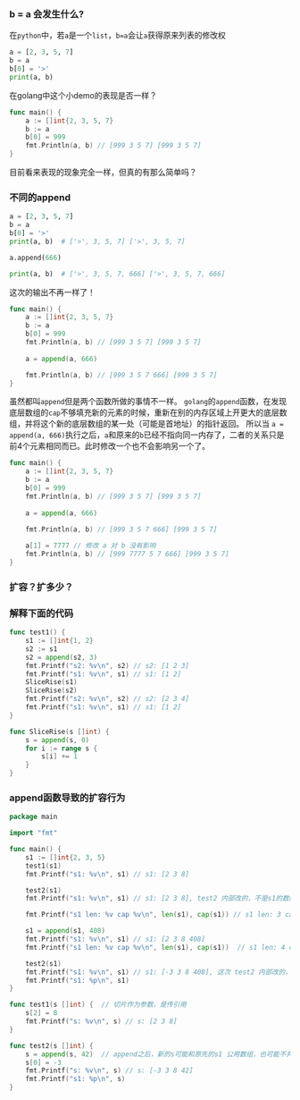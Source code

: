 ### b = a 会发生什么?

在`python`中，若`a`是一个`list`，`b=a`会让`a`获得原来列表的修改权
```python
a = [2, 3, 5, 7]
b = a
b[0] = '>'
print(a, b)
```

在golang中这个小demo的表现是否一样？

```go
func main() {
    a := []int{2, 3, 5, 7}
    b := a
    b[0] = 999
    fmt.Println(a, b) // [999 3 5 7] [999 3 5 7]
}
```

目前看来表现的现象完全一样，但真的有那么简单吗？

### 不同的append

```python
a = [2, 3, 5, 7]
b = a
b[0] = '>'
print(a, b)  # ['>', 3, 5, 7] ['>', 3, 5, 7]

a.append(666)

print(a, b)  # ['>', 3, 5, 7, 666] ['>', 3, 5, 7, 666]
```
这次的输出不再一样了！

```go
func main() {
    a := []int{2, 3, 5, 7}
    b := a
    b[0] = 999
    fmt.Println(a, b) // [999 3 5 7] [999 3 5 7]
	
	a = append(a, 666)

    fmt.Println(a, b) // [999 3 5 7 666] [999 3 5 7]
}
```
虽然都叫`append`但是两个函数所做的事情不一样。
`golang`的`append`函数，在发现底层数组的`cap`不够填充新的元素的时候，重新在别的内存区域上开更大的底层数组，并将这个新的底层数组的某一处（可能是首地址）的指针返回。
所以当 `a = append(a, 666)`执行之后，`a`和原来的`b`已经不指向同一内存了，二者的关系只是前4个元素相同而已。此时修改一个也不会影响另一个了。

```go
func main() {
    a := []int{2, 3, 5, 7}
    b := a
    b[0] = 999
    fmt.Println(a, b) // [999 3 5 7] [999 3 5 7]
	
	a = append(a, 666)

    fmt.Println(a, b) // [999 3 5 7 666] [999 3 5 7]
	
	a[1] = 7777 // 修改 a 对 b 没有影响
    fmt.Println(a, b) // [999 7777 5 7 666] [999 3 5 7]
}
```
### 扩容？扩多少？
### 解释下面的代码
```go
func test1() {
	s1 := []int{1, 2}
	s2 := s1
	s2 = append(s2, 3)
	fmt.Printf("s2: %v\n", s2) // s2: [1 2 3]
	fmt.Printf("s1: %v\n", s1) // s1: [1 2]
	SliceRise(s1)
	SliceRise(s2)
	fmt.Printf("s2: %v\n", s2) // s2: [2 3 4]
	fmt.Printf("s1: %v\n", s1) // s1: [1 2]
}

func SliceRise(s []int) {
	s = append(s, 0)
	for i := range s {
		s[i] += 1
	}
}
```

### append函数导致的扩容行为
```go
package main

import "fmt"

func main() {
	s1 := []int{2, 3, 5}
	test1(s1)
	fmt.Printf("s1: %v\n", s1) // s1: [2 3 8]

	test2(s1)
	fmt.Printf("s1: %v\n", s1) // s1: [2 3 8], test2 内部改的，不是s1的数组

	fmt.Printf("s1 len: %v cap %v\n", len(s1), cap(s1)) // s1 len: 3 cap 3

	s1 = append(s1, 408) 
	fmt.Printf("s1: %v\n", s1) // s1: [2 3 8 408]
	fmt.Printf("s1 len: %v cap %v\n", len(s1), cap(s1))  // s1 len: 4 cap 6

	test2(s1)
	fmt.Printf("s1: %v\n", s1) // s1: [-3 3 8 408], 这次 test2 内部改的，是s1的数组
	fmt.Printf("s1: %p\n", s1)
}

func test1(s []int) {  // 切片作为参数，是传引用
	s[2] = 8
	fmt.Printf("s: %v\n", s) // s: [2 3 8]
}

func test2(s []int) {
	s = append(s, 42)  // append之后，新的s可能和原先的s1 公用数组，也可能不共用数组
	s[0] = -3
	fmt.Printf("s: %v\n", s) // s: [-3 3 8 42]
	fmt.Printf("s1: %p\n", s)
}

```